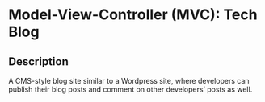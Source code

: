 # Model-View-Controller (MVC): Tech Blog
## Description
A CMS-style blog site similar to a Wordpress site, where developers can publish their blog posts and comment on other developers’ posts as well.